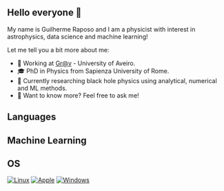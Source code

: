 ## Hello everyone 👋

My name is Guilherme Raposo and I am a physicist with interest in astrophysics, data science and machine learning!

Let me tell you a bit more about me:
- 📌 Working at [Gr@v](http://gravitation.web.ua.pt/) - University of Aveiro.
- 🎓 PhD in Physics from Sapienza University of Rome.
- 🔭 Currently researching black hole physics using analytical, numerical and ML methods.
- 💬 Want to know more? Feel free to ask me!


## Languages

## Machine Learning 

## OS
[![Linux](https://skillicons.dev/icons?i=linux)](https://www.linux.org/)
[![Apple](https://skillicons.dev/icons?i=apple)](https://www.apple.com/macos)
[![Windows](https://skillicons.dev/icons?i=windows)](https://www.microsoft.com/en-us/windows/)
